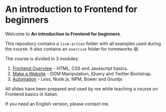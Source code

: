 An introduction to Frontend for beginners
=========================================

Welcome to **An introduction to Frontend for beginners**.

This repository contains a `live-action` folder with all examples used during the course.
It also contains an `exercise` folder for homeworks :smile:.

The course is divided in 3 modules: 
1. [Frontend Overview] - HTML, CSS and Javascript basics. 
2. [Make a Website] - DOM Manipulation, jQuery and Twitter Bootstrap. 
3. [Automation] - Less, Node.js, NPM, Bower and Gruntjs

All slides have been prepared and used by me while teaching a course on Frontend basics in Italian.

If you need an English version, please contact me.

[Frontend Overview]: https://speakerdeck.com/marcomontalbano/an-introduction-to-frontend-for-beginners-module-1
[Make a Website]: https://speakerdeck.com/marcomontalbano/an-introduction-to-frontend-for-beginners-module-2
[Automation]: https://speakerdeck.com/marcomontalbano/an-introduction-to-frontend-for-beginners-module-3
